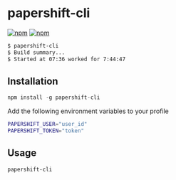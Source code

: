 # papershift-cli

[![npm](https://img.shields.io/npm/dm/papershift-cli.svg?maxAge=2592000)](https://www.npmjs.com/package/papershift-cli)
[![npm](https://img.shields.io/npm/v/papershift-cli.svg?maxAge=2592000)](https://www.npmjs.com/package/papershift-cli)

```sh
$ papershift-cli
$ Build summary...
$ Started at 07:36 worked for 7:44:47
```

## Installation

```js
npm install -g papershift-cli
```

Add the following environment variables to your profile

```sh
PAPERSHIFT_USER="user_id"
PAPERSHIFT_TOKEN="token"
```

## Usage

```sh
papershift-cli
```
